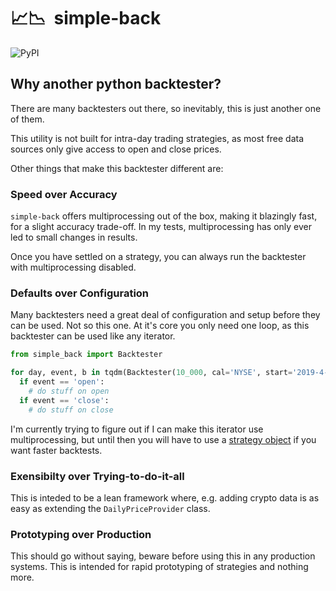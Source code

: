 # 📈📉&nbsp;&nbsp;simple-back
![PyPI](https://img.shields.io/pypi/v/simple-back)
## Why another python backtester?
There are many backtesters out there, so inevitably, this is just another one of them.

This utility is not built for intra-day trading strategies, as most free data sources only give access to open and close prices.

Other things that make this backtester different are:
### Speed over Accuracy
``simple-back`` offers multiprocessing out of the box, making it blazingly fast, for a slight accuracy trade-off.
In my tests, multiprocessing has only ever led to small changes in results.

Once you have settled on a strategy, you can always run the backtester with multiprocessing disabled.

### Defaults over Configuration
Many backtesters need a great deal of configuration and setup before they can be used. 
Not so this one. 
At it's core you only need one loop, as this backtester can be used like any iterator.
````python
from simple_back import Backtester

for day, event, b in tqdm(Backtester(10_000, cal='NYSE', start='2019-4-1', end='today-1')):
  if event == 'open':
    # do stuff on open
  if event == 'close':
    # do stuff on close
````
I'm currently trying to figure out if I can make this iterator use multiprocessing, but until then you will have to use a [strategy object](https://render.githubusercontent.com/view/ipynb?commit=503b7c54ed188028d3ed4abd60c72b724b034d70&enc_url=68747470733a2f2f7261772e67697468756275736572636f6e74656e742e636f6d2f4d696e6958432f73696d706c652d6261636b2f353033623763353465643138383032386433656434616264363063373262373234623033346437302f6578616d706c65732f75736167655f6578616d706c65732e6970796e62&nwo=MiniXC%2Fsimple-back&path=examples%2Fusage_examples.ipynb&repository_id=265216728&repository_type=Repository#Strategy-Class) if you want faster backtests.

### Exensibilty over Trying-to-do-it-all
This is inteded to be a lean framework where, e.g. adding crypto data is as easy as extending the ``DailyPriceProvider`` class.

### Prototyping over Production
This should go without saying, beware before using this in any production systems. This is intended for rapid prototyping of strategies and nothing more.

## 
